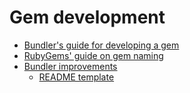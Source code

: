 # Gem development

- [Bundler's guide for developing a gem](http://bundler.io/guides/creating_gem.html)
- [RubyGems' guide on gem naming](http://guides.rubygems.org/name-your-gem/)
- [Bundler improvements](https://github.com/thisismydesign/bundler-improvements)
  - [README template](https://github.com/thisismydesign/bundler-improvements/blob/master/lib/data/README.md)
